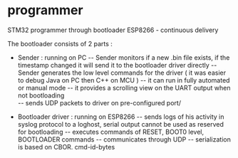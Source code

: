 # programmer
STM32 programmer through bootloader ESP8266 - continuous delivery 

The bootloader consists of 2 parts :

- Sender : running on PC
-- Sender monitors if a new .bin file exists, if the timestamp changed it will send it to the bootloader driver directly
-- Sender generates the low level commands for the driver ( it was easier to debug Java on PC then C++ on MCU )
-- it can run in fully automated or manual mode
-- it provides a scrolling view on the UART output when not bootloading  
-- sends UDP packets to driver on pre-configured port/

- Bootloader driver : running on ESP8266
-- sends logs of his activity in syslog protocol to  a loghost, serial output cannot be used as reserved for bootloading
-- executes commands of RESET, BOOT0 level, BOOTLOADER commands
-- communicates through UDP
-- serialization is based on CBOR. cmd-id-bytes 
